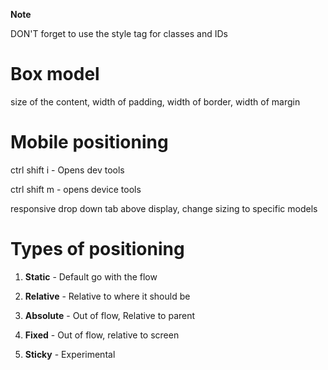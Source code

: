 **Note**

DON'T forget to use the style tag for classes and IDs

# Box model

size of the content, width of padding, width of border, width of margin

# Mobile positioning

ctrl shift i - Opens dev tools

ctrl shift m - opens device tools

responsive drop down tab above display, change sizing to specific models

# Types of positioning

1) **Static** - Default go with the flow

2) **Relative** - Relative to where it should be

3) **Absolute** - Out of flow, Relative to parent

4) **Fixed** - Out of flow, relative to screen

5) **Sticky** - Experimental
